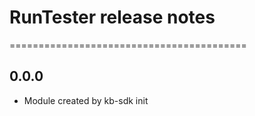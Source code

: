 # RunTester release notes
=========================================

0.0.0
-----
* Module created by kb-sdk init
